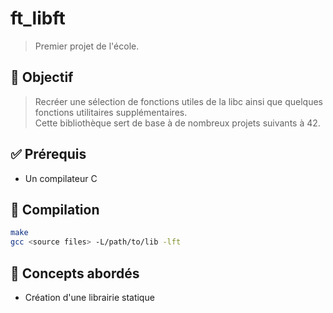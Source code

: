 # ft_libft

> Premier projet de l'école.  

## 📌 Objectif

> Recréer une sélection de fonctions utiles de la libc ainsi que quelques fonctions utilitaires supplémentaires.  
> Cette bibliothèque sert de base à de nombreux projets suivants à 42.

## ✅ Prérequis

- Un compilateur C

## 🧪 Compilation

```bash
make
gcc <source files> -L/path/to/lib -lft
```

## 🧠 Concepts abordés

- Création d'une librairie statique
